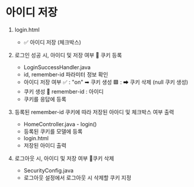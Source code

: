 # 아이디 저장

1. login.html
    - ✅ 아이디 저장 (체크박스)

2. 로그인 성공 시, 아이디 및 저장 여부 🍪 쿠키 등록
    - LoginSuccessHandler.java
    - id, remember-id 파라미터 정보 확인
    - 아이디 저장 여부
        ✅ : "on"  ➡ 쿠키 생성
        🟩 :       ➡ 쿠키 삭제 (null 쿠키 생성)
    - 쿠키 생성
        🍪 remember-id  : 아이디
    - 쿠키를 응답에 등록

3. 등록된 remember-id 쿠키에 따라 저장된 아아디 및 체크박스 여부 출력
    - HomeController.java  - login()
    - 등록된 쿠키를 모델에 등록
    - login.html
    - 저장된 아이디 출력


4. 로그아웃 시, 아이디 및 저장 여부 🍪쿠키 삭제
    - SecurityConfig.java
    - 로그아웃 설정에서 로그아웃 시 삭제할 쿠키 지정
